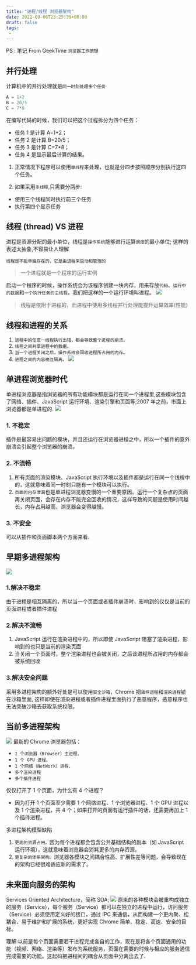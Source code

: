```yaml
---
title: "进程/线程 浏览器架构"
date: 2021-09-06T23:25:39+08:00
draft: false
tags:
 - 
---
```

PS : 笔记 From GeekTime `浏览器工作原理`
## 并行处理
计算机中的并行处理就是`同一时刻处理多个任务`

```js
A = 1+2
B = 20/5
C = 7*8
```
在编写代码的时候，我们可以把这个过程拆分为四个任务：
- 任务 1 是计算 A=1+2；
- 任务 2 是计算 B=20/5；
- 任务 3 是计算 C=7*8；
- 任务 4 是显示最后计算的结果。

1. 正常情况下程序可以使用`单线程`来处理，也就是分四步按照顺序分别执行这四个任务。

2. 如果采用`多线程`,只需要分两步:
- 使用三个线程同时执行前三个任务
- 执行第四个显示任务

## 线程 (thread) VS 进程
进程是资源分配的最小单位，线程是`操作系统`能够进行运算`调度`的最小单位; 这样的表述太抽象,不容易让人理解

`线程是不能单独存在的，它是由进程来启动和管理的`

> 一个进程就是一个程序的运行实例

启动一个程序的时候，操作系统会为该程序创建一块内存，用来存放`代码`、`运行中的数据`和`一个执行任务的主线程`，我们把这样的一个运行环境叫进程。
![](https://gtd-imgs-md.oss-cn-beijing.aliyuncs.com/imgs/20210907000053.png#w70)

> 线程是依附于进程的，而进程中使用多线程并行处理能提升运算效率(性能)

## 线程和进程的关系
1. `进程中的任意一线程执行出错，都会导致整个进程的崩溃。`
2. `线程之间共享进程中的数据。`
3. `当一个进程关闭之后，操作系统会回收进程所占用的内存。`
4. `进程之间的内容相互隔离。`
![](https://gtd-imgs-md.oss-cn-beijing.aliyuncs.com/imgs/20210907000401.png#w70)

## 单进程浏览器时代
单进程浏览器是指浏览器的所有功能模块都是运行在同一个进程里,这些模块包含了网络、插件、JavaScript 运行环境、渲染引擎和页面等;2007 年之前，市面上浏览器都是单进程的.
![](https://gtd-imgs-md.oss-cn-beijing.aliyuncs.com/imgs/20210907001206.png#w70)

### 1. 不稳定
插件是最容易出问题的模块，并且还运行在浏览器进程之中，所以一个插件的意外崩溃会引起整个浏览器的崩溃。
### 2. 不流畅
1. 所有页面的渲染模块、JavaScript 执行环境以及插件都是运行在同一个线程中的，这就意味着同一时刻只能有一个模块可以执行。
2. `页面的内存泄漏`也是单进程浏览器变慢的一个重要原因。运行一个复杂点的页面再关闭页面，会存在内存不能完全回收的情况，这样导致的问题是使用时间越长，内存占用越高，浏览器会变得越慢。
### 3. 不安全
可以从插件和页面脚本两个方面来看.

## 早期多进程架构
![](https://gtd-imgs-md.oss-cn-beijing.aliyuncs.com/imgs/20210907002332.png#w70)

### 1.解决不稳定
由于进程是相互隔离的，所以当一个页面或者插件崩溃时，影响到的仅仅是当前的页面进程或者插件进程
### 2.解决不流畅
1. JavaScript 运行在渲染进程中的，所以即使 JavaScript 阻塞了渲染进程，影响到的也只是当前的渲染页面
2. 当关闭一个页面时，整个渲染进程也会被关闭，之后该进程所占用的内存都会被系统回收
### 3.解决安全问题
采用多进程架构的额外好处是可以使用`安全沙箱`，Chrome 把`插件进程`和`渲染进程`锁在沙箱里面, 这样即使在渲染进程或者插件进程里面执行了恶意程序，恶意程序也无法突破沙箱去获取系统权限。

## 当前多进程架构
![](https://gtd-imgs-md.oss-cn-beijing.aliyuncs.com/imgs/20210907002303.png#w70)
最新的 Chrome 浏览器包括：
- `1 个浏览器（Browser）主进程、`
- `1 个 GPU 进程、`
- `1 个网络（NetWork）进程、`
- `多个渲染进程`
- `多个插件进程`

仅仅打开了 1 个页面，为什么有 4 个进程？
- 因为打开 1 个页面至少需要 1 个网络进程、1 个浏览器进程、1 个 GPU 进程以及 1 个渲染进程，共 4 个；如果打开的页面有运行插件的话，还需要再加上 1 个插件进程。

多进程架构模型缺陷
1. `更高的资源占用。`因为每个进程都会包含公共基础结构的副本（如 JavaScript 运行环境），这就意味着浏览器会消耗更多的内存资源。
2. `更复杂的体系架构。`浏览器各模块之间耦合性高、扩展性差等问题，会导致现在的架构已经很难适应新的需求了。

## 未来面向服务的架构
Services Oriented Architecture，简称 SOA;
![](https://gtd-imgs-md.oss-cn-beijing.aliyuncs.com/imgs/20210907003042.png#w70)
原来的各种模块会被重构成独立的服务（Service），每个服务（Service）都可以在独立的进程中运行，访问服务（Service）必须使用定义好的接口，通过 IPC 来通信，从而构建一个更内聚、松耦合、易于维护和扩展的系统，更好实现 Chrome 简单、稳定、高速、安全的目标。

理解:以前是每个页面需要若干进程完成各自的工作，现在是将各个页面通用的功能（视频、网络、渲染等）发布为系统服务，页面在需要的时候与相应的服务通信完成需要的功能。这起码把进程间的耦合从页面中分离出去了.